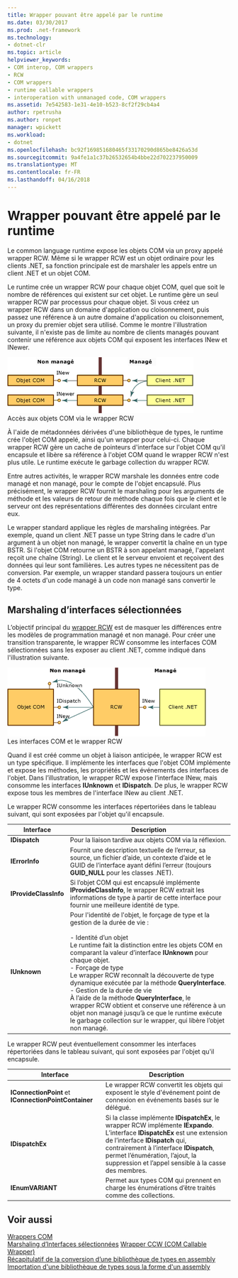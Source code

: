 ```yaml
---
title: Wrapper pouvant être appelé par le runtime
ms.date: 03/30/2017
ms.prod: .net-framework
ms.technology:
- dotnet-clr
ms.topic: article
helpviewer_keywords:
- COM interop, COM wrappers
- RCW
- COM wrappers
- runtime callable wrappers
- interoperation with unmanaged code, COM wrappers
ms.assetid: 7e542583-1e31-4e10-b523-8cf2f29cb4a4
author: rpetrusha
ms.author: ronpet
manager: wpickett
ms.workload:
- dotnet
ms.openlocfilehash: bc92f169851680465f33170290d865be8426a53d
ms.sourcegitcommit: 9a4fe1a1c37b26532654b4bbe22d702237950009
ms.translationtype: MT
ms.contentlocale: fr-FR
ms.lasthandoff: 04/16/2018
---
```

# <a name="runtime-callable-wrapper"></a>Wrapper pouvant être appelé par le runtime
Le common language runtime expose les objets COM via un proxy appelé wrapper RCW. Même si le wrapper RCW est un objet ordinaire pour les clients .NET, sa fonction principale est de marshaler les appels entre un client .NET et un objet COM.  
  
 Le runtime crée un wrapper RCW pour chaque objet COM, quel que soit le nombre de références qui existent sur cet objet. Le runtime gère un seul wrapper RCW par processus pour chaque objet.  Si vous créez un wrapper RCW dans un domaine d'application ou cloisonnement, puis passez une référence à un autre domaine d'application ou cloisonnement, un proxy du premier objet sera utilisé.  Comme le montre l'illustration suivante, il n'existe pas de limite au nombre de clients managés pouvant contenir une référence aux objets COM qui exposent les interfaces INew et INewer.  
  
 ![Wrapper RCW](./media/rcw.gif "rcw")  
Accès aux objets COM via le wrapper RCW  
  
 À l'aide de métadonnées dérivées d'une bibliothèque de types, le runtime crée l'objet COM appelé, ainsi qu'un wrapper pour celui-ci. Chaque wrapper RCW gère un cache de pointeurs d'interface sur l'objet COM qu'il encapsule et libère sa référence à l'objet COM quand le wrapper RCW n'est plus utile. Le runtime exécute le garbage collection du wrapper RCW.  
  
 Entre autres activités, le wrapper RCW marshale les données entre code managé et non managé, pour le compte de l'objet encapsulé. Plus précisément, le wrapper RCW fournit le marshaling pour les arguments de méthode et les valeurs de retour de méthode chaque fois que le client et le serveur ont des représentations différentes des données circulant entre eux.  
  
 Le wrapper standard applique les règles de marshaling intégrées. Par exemple, quand un client .NET passe un type String dans le cadre d'un argument à un objet non managé, le wrapper convertit la chaîne en un type BSTR. Si l'objet COM retourne un BSTR à son appelant managé, l'appelant reçoit une chaîne (String). Le client et le serveur envoient et reçoivent des données qui leur sont familières. Les autres types ne nécessitent pas de conversion. Par exemple, un wrapper standard passera toujours un entier de 4 octets d'un code managé à un code non managé sans convertir le type.  
  
## <a name="marshaling-selected-interfaces"></a>Marshaling d’interfaces sélectionnées  
 L’objectif principal du [wrapper RCW](runtime-callable-wrapper.md) est de masquer les différences entre les modèles de programmation managé et non managé. Pour créer une transition transparente, le wrapper RCW consomme les interfaces COM sélectionnées sans les exposer au client .NET, comme indiqué dans l'illustration suivante.  
  
 ![Wrapper RCW avec interfaces](./media/rcwwithinterfaces.gif "rcwwithinterfaces")  
Les interfaces COM et le wrapper RCW  
  
 Quand il est créé comme un objet à liaison anticipée, le wrapper RCW est un type spécifique. Il implémente les interfaces que l'objet COM implémente et expose les méthodes, les propriétés et les événements des interfaces de l'objet. Dans l’illustration, le wrapper RCW expose l’interface INew, mais consomme les interfaces **IUnknown** et **IDispatch**. De plus, le wrapper RCW expose tous les membres de l'interface INew au client .NET.  
  
 Le wrapper RCW consomme les interfaces répertoriées dans le tableau suivant, qui sont exposées par l'objet qu'il encapsule.  
  
|Interface|Description|  
|---------------|-----------------|  
|**IDispatch**|Pour la liaison tardive aux objets COM via la réflexion.|  
|**IErrorInfo**|Fournit une description textuelle de l’erreur, sa source, un fichier d’aide, un contexte d’aide et le GUID de l’interface ayant défini l’erreur (toujours **GUID_NULL** pour les classes .NET).|  
|**IProvideClassInfo**|Si l’objet COM qui est encapsulé implémente **IProvideClassInfo**, le wrapper RCW extrait les informations de type à partir de cette interface pour fournir une meilleure identité de type.|  
|**IUnknown**|Pour l'identité de l'objet, le forçage de type et la gestion de la durée de vie :<br /><br /> - Identité d’un objet<br />     Le runtime fait la distinction entre les objets COM en comparant la valeur d’interface **IUnknown** pour chaque objet.<br />- Forçage de type<br />     Le wrapper RCW reconnaît la découverte de type dynamique exécutée par la méthode **QueryInterface**.<br />- Gestion de la durée de vie<br />     À l’aide de la méthode **QueryInterface**, le wrapper RCW obtient et conserve une référence à un objet non managé jusqu’à ce que le runtime exécute le garbage collection sur le wrapper, qui libère l’objet non managé.|  
  
 Le wrapper RCW peut éventuellement consommer les interfaces répertoriées dans le tableau suivant, qui sont exposées par l'objet qu'il encapsule.  
  
|Interface|Description|  
|---------------|-----------------|  
|**IConnectionPoint** et **IConnectionPointContainer**|Le wrapper RCW convertit les objets qui exposent le style d'événement point de connexion en événements basés sur le délégué.|  
|**IDispatchEx**|Si la classe implémente **IDispatchEx**, le wrapper RCW implémente **IExpando**. L’interface **IDispatchEx** est une extension de l’interface **IDispatch** qui, contrairement à l’interface **IDispatch**, permet l’énumération, l’ajout, la suppression et l’appel sensible à la casse des membres.|  
|**IEnumVARIANT**|Permet aux types COM qui prennent en charge les énumérations d’être traités comme des collections.|  
  
## <a name="see-also"></a>Voir aussi  
 [Wrappers COM](com-wrappers.md)  
 [Marshaling d’Interfaces sélectionnées](https://msdn.microsoft.com/library/fdb97fd0-f694-4832-bf15-a4e7cf413840(v=vs.100))  
 [Wrapper CCW (COM Callable Wrapper)](com-callable-wrapper.md)  
 [Récapitulatif de la conversion d’une bibliothèque de types en assembly](https://msdn.microsoft.com/library/bf3f90c5-4770-4ab8-895c-3ba1055cc958(v=vs.100))  
 [Importation d'une bibliothèque de types sous la forme d'un assembly](importing-a-type-library-as-an-assembly.md)
